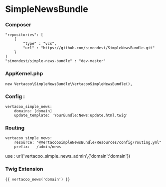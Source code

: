 # SimpleNewsBundle

### Composer
	"repositories": [
        {
	        "type" : "vcs",
	        "url" : "https://github.com/simondest/SimpleNewsBundle.git"
	    }
    ]
    "simondest/simple-news-bundle" : "dev-master"

### AppKernel.php
	new Vertacoo\SimpleNewsBundle\VertacooSimpleNewsBundle(),

### Config :
	vertacoo_simple_news:
	    domains: [domain]
	    update_template: 'YourBundle:News:update.html.twig'
    
### Routing
	vertacoo_simple_news:
	    resource: "@VertacooSimpleNewsBundle/Resources/config/routing.yml"
	    prefix:   /admin/news
	    
use :  url('vertacoo_simple_news_admin',{'domain':'domain'})

### Twig Extension
	{{ vertacoo_news('domain') }}
